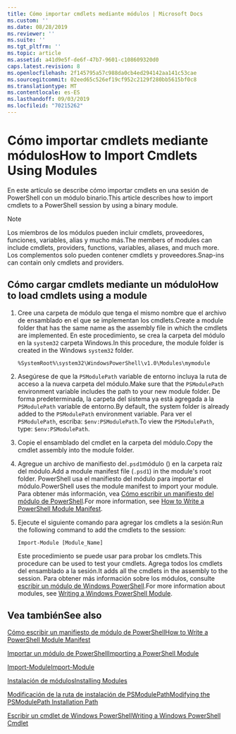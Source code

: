 ```yaml
---
title: Cómo importar cmdlets mediante módulos | Microsoft Docs
ms.custom: ''
ms.date: 08/28/2019
ms.reviewer: ''
ms.suite: ''
ms.tgt_pltfrm: ''
ms.topic: article
ms.assetid: a41d9e5f-de6f-47b7-9601-c108609320d0
caps.latest.revision: 8
ms.openlocfilehash: 2f145795a57c988da0cb4ed294142aa141c53cae
ms.sourcegitcommit: 02eed65c526ef19cf952c2129f280bb5615bf0c8
ms.translationtype: MT
ms.contentlocale: es-ES
ms.lasthandoff: 09/03/2019
ms.locfileid: "70215262"
---
```

# <a name="how-to-import-cmdlets-using-modules"></a><span data-ttu-id="c94c2-102">Cómo importar cmdlets mediante módulos</span><span class="sxs-lookup"><span data-stu-id="c94c2-102">How to Import Cmdlets Using Modules</span></span>

<span data-ttu-id="c94c2-103">En este artículo se describe cómo importar cmdlets en una sesión de PowerShell con un módulo binario.</span><span class="sxs-lookup"><span data-stu-id="c94c2-103">This article describes how to import cmdlets to a PowerShell session by using a binary module.</span></span>

> [!NOTE]
> <span data-ttu-id="c94c2-104">Los miembros de los módulos pueden incluir cmdlets, proveedores, funciones, variables, alias y mucho más.</span><span class="sxs-lookup"><span data-stu-id="c94c2-104">The members of modules can include cmdlets, providers, functions, variables, aliases, and much more.</span></span> <span data-ttu-id="c94c2-105">Los complementos solo pueden contener cmdlets y proveedores.</span><span class="sxs-lookup"><span data-stu-id="c94c2-105">Snap-ins can contain only cmdlets and providers.</span></span>

## <a name="how-to-load-cmdlets-using-a-module"></a><span data-ttu-id="c94c2-106">Cómo cargar cmdlets mediante un módulo</span><span class="sxs-lookup"><span data-stu-id="c94c2-106">How to load cmdlets using a module</span></span>

1. <span data-ttu-id="c94c2-107">Cree una carpeta de módulo que tenga el mismo nombre que el archivo de ensamblado en el que se implementan los cmdlets.</span><span class="sxs-lookup"><span data-stu-id="c94c2-107">Create a module folder that has the same name as the assembly file in which the cmdlets are implemented.</span></span> <span data-ttu-id="c94c2-108">En este procedimiento, se crea la carpeta del módulo en la `system32` carpeta Windows.</span><span class="sxs-lookup"><span data-stu-id="c94c2-108">In this procedure, the module folder is created in the Windows `system32` folder.</span></span>

   `%SystemRoot%\system32\WindowsPowerShell\v1.0\Modules\mymodule`

1. <span data-ttu-id="c94c2-109">Asegúrese de que la `PSModulePath` variable de entorno incluya la ruta de acceso a la nueva carpeta del módulo.</span><span class="sxs-lookup"><span data-stu-id="c94c2-109">Make sure that the `PSModulePath` environment variable includes the path to your new module folder.</span></span> <span data-ttu-id="c94c2-110">De forma predeterminada, la carpeta del sistema ya está agregada a la `PSModulePath` variable de entorno.</span><span class="sxs-lookup"><span data-stu-id="c94c2-110">By default, the system folder is already added to the `PSModulePath` environment variable.</span></span> <span data-ttu-id="c94c2-111">Para ver el `PSModulePath`, escriba: `$env:PSModulePath`.</span><span class="sxs-lookup"><span data-stu-id="c94c2-111">To view the `PSModulePath`, type: `$env:PSModulePath`.</span></span>

1. <span data-ttu-id="c94c2-112">Copie el ensamblado del cmdlet en la carpeta del módulo.</span><span class="sxs-lookup"><span data-stu-id="c94c2-112">Copy the cmdlet assembly into the module folder.</span></span>

1. <span data-ttu-id="c94c2-113">Agregue un archivo de manifiesto del`.psd1`módulo () en la carpeta raíz del módulo.</span><span class="sxs-lookup"><span data-stu-id="c94c2-113">Add a module manifest file (`.psd1`) in the module's root folder.</span></span> <span data-ttu-id="c94c2-114">PowerShell usa el manifiesto del módulo para importar el módulo.</span><span class="sxs-lookup"><span data-stu-id="c94c2-114">PowerShell uses the module manifest to import your module.</span></span> <span data-ttu-id="c94c2-115">Para obtener más información, vea [Cómo escribir un manifiesto del módulo de PowerShell](../module/how-to-write-a-powershell-module-manifest.md).</span><span class="sxs-lookup"><span data-stu-id="c94c2-115">For more information, see [How to Write a PowerShell Module Manifest](../module/how-to-write-a-powershell-module-manifest.md).</span></span>

1. <span data-ttu-id="c94c2-116">Ejecute el siguiente comando para agregar los cmdlets a la sesión:</span><span class="sxs-lookup"><span data-stu-id="c94c2-116">Run the following command to add the cmdlets to the session:</span></span>

   `Import-Module [Module_Name]`

   <span data-ttu-id="c94c2-117">Este procedimiento se puede usar para probar los cmdlets.</span><span class="sxs-lookup"><span data-stu-id="c94c2-117">This procedure can be used to test your cmdlets.</span></span> <span data-ttu-id="c94c2-118">Agrega todos los cmdlets del ensamblado a la sesión.</span><span class="sxs-lookup"><span data-stu-id="c94c2-118">It adds all the cmdlets in the assembly to the session.</span></span> <span data-ttu-id="c94c2-119">Para obtener más información sobre los módulos, consulte [escribir un módulo de Windows PowerShell](../module/writing-a-windows-powershell-module.md).</span><span class="sxs-lookup"><span data-stu-id="c94c2-119">For more information about modules, see [Writing a Windows PowerShell Module](../module/writing-a-windows-powershell-module.md).</span></span>

## <a name="see-also"></a><span data-ttu-id="c94c2-120">Vea también</span><span class="sxs-lookup"><span data-stu-id="c94c2-120">See also</span></span>

[<span data-ttu-id="c94c2-121">Cómo escribir un manifiesto de módulo de PowerShell</span><span class="sxs-lookup"><span data-stu-id="c94c2-121">How to Write a PowerShell Module Manifest</span></span>](../module/how-to-write-a-powershell-module-manifest.md)

[<span data-ttu-id="c94c2-122">Importar un módulo de PowerShell</span><span class="sxs-lookup"><span data-stu-id="c94c2-122">Importing a PowerShell Module</span></span>](../module/importing-a-powershell-module.md)

[<span data-ttu-id="c94c2-123">Import-Module</span><span class="sxs-lookup"><span data-stu-id="c94c2-123">Import-Module</span></span>](/powershell/module/Microsoft.PowerShell.Core/Import-Module)

[<span data-ttu-id="c94c2-124">Instalación de módulos</span><span class="sxs-lookup"><span data-stu-id="c94c2-124">Installing Modules</span></span>](../module/installing-a-powershell-module.md)

[<span data-ttu-id="c94c2-125">Modificación de la ruta de instalación de PSModulePath</span><span class="sxs-lookup"><span data-stu-id="c94c2-125">Modifying the PSModulePath Installation Path</span></span>](../module/modifying-the-psmodulepath-installation-path.md)

[<span data-ttu-id="c94c2-126">Escribir un cmdlet de Windows PowerShell</span><span class="sxs-lookup"><span data-stu-id="c94c2-126">Writing a Windows PowerShell Cmdlet</span></span>](./writing-a-windows-powershell-cmdlet.md)
